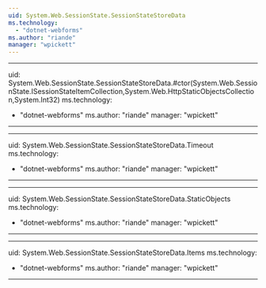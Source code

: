 ```yaml
---
uid: System.Web.SessionState.SessionStateStoreData
ms.technology: 
  - "dotnet-webforms"
ms.author: "riande"
manager: "wpickett"
---
```


---
uid: System.Web.SessionState.SessionStateStoreData.#ctor(System.Web.SessionState.ISessionStateItemCollection,System.Web.HttpStaticObjectsCollection,System.Int32)
ms.technology: 
  - "dotnet-webforms"
ms.author: "riande"
manager: "wpickett"
---

---
uid: System.Web.SessionState.SessionStateStoreData.Timeout
ms.technology: 
  - "dotnet-webforms"
ms.author: "riande"
manager: "wpickett"
---

---
uid: System.Web.SessionState.SessionStateStoreData.StaticObjects
ms.technology: 
  - "dotnet-webforms"
ms.author: "riande"
manager: "wpickett"
---

---
uid: System.Web.SessionState.SessionStateStoreData.Items
ms.technology: 
  - "dotnet-webforms"
ms.author: "riande"
manager: "wpickett"
---
